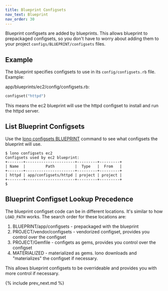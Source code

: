 ```yaml
---
title: Blueprint Configsets
nav_text: Blueprint
nav_order: 30
---
```


Blueprint configsets are added by blueprints. This allows blueprint to prepackaged configsets, so you don't have to worry about adding them to your project `configs/BLUEPRINT/configsets` files.

## Example

The blueprint specifies configsets to use in its `config/configsets.rb` file. Example:

app/blueprints/ec2/config/configsets.rb:

```ruby
configset("httpd")
```

This means the ec2 blueprint will use the httpd configset to install and run the httpd server.

## List Blueprint Configsets

Use the [lono configsets BLUEPRINT](/reference/lono-configsets/) command to see what configsets the blueprint will use.

    $ lono configsets ec2
    Configsets used by ec2 blueprint:
    +-------+----------------------+---------+---------+
    | Name  |         Path         |  Type   |  From   |
    +-------+----------------------+---------+---------+
    | httpd | app/configsets/httpd | project | project |
    +-------+----------------------+---------+---------+
    $

## Blueprint Configset Lookup Precedence

The blueprint configset code can be in different locations. It's similar to how `LOAD_PATH` works. The search order for these locations are:

1. BLUEPRINT/app/configsets - prepackaged with the blueprint
2. PROJECT/vendor/configsets - vendorized configset, provides you control over the configset
3. PROJECT/Gemfile - configets as gems, provides you control over the configset
4. MATERIALIZED - materialized as gems. lono downloads and "materializes" the configset if necessary.

This allows blueprint configsets to be overrideable and provides you with more control if necessary.

{% include prev_next.md %}
